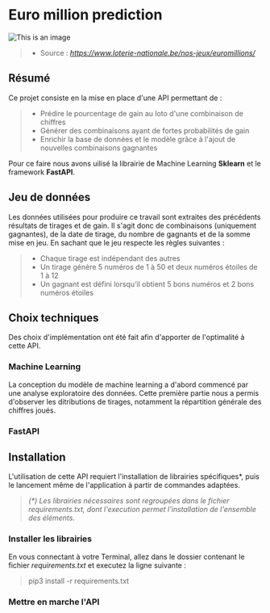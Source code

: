 # Euro million prediction

![This is an image](https://lonalo-v.azureedge.net/-/media/domain/brands/eum_logo_dark_1line.png=50x20)

> * Source : *https://www.loterie-nationale.be/nos-jeux/euromillions/*

## Résumé

Ce projet consiste en la mise en place d'une API permettant de :
>   * Prédire le pourcentage de gain au loto d'une combinaison de chiffres 
>   * Générer des combinaisons ayant de fortes probabilités de gain
>   * Enrichir la base de données et le modèle grâce à l'ajout de nouvelles combinaisons gagnantes

Pour ce faire nous avons uilisé la librairie de Machine Learning __Sklearn__  et le framework __FastAPI__.

## Jeu de données

Les données utilisées pour produire ce travail sont extraites des précédents résultats de tirages et de gain. Il s'agit donc de combinaisons (uniquement gagnantes), de la date de tirage, du nombre de gagnants et de la somme mise en jeu. En sachant que le jeu respecte les règles suivantes :
> * Chaque tirage est indépendant des autres
> * Un tirage génère 5 numéros de 1 à 50 et deux numéros étoiles de 1 à 12
> * Un gagnant est défini lorsqu’il obtient 5 bons numéros et 2 bons numéros étoiles

## Choix techniques 

Des choix d'implémentation ont été fait afin d'apporter de l'optimalité à cette API.

### Machine Learning

La conception du modèle de machine learning a d'abord commencé par une analyse exploratoire des données. Cette première partie nous a permis d'observer les ditributions de tirages, notamment la répartition générale des chiffres joués.

### FastAPI


## Installation

L'utilisation de cette API requiert l'installation de librairies spécifiques*, puis le lancement même de l'application à partir de commandes adaptées. 

> *(\*) Les librairies nécessaires sont regroupées dans le fichier requirements.txt, dont l'execution permet l'installation de l'ensemble des éléments.*

### Installer les librairies

En vous connectant à votre Terminal, allez dans le dossier contenant le fichier *requirements.txt* et executez la ligne suivante :

> pip3 install -r requirements.txt

### Mettre en marche l'API
